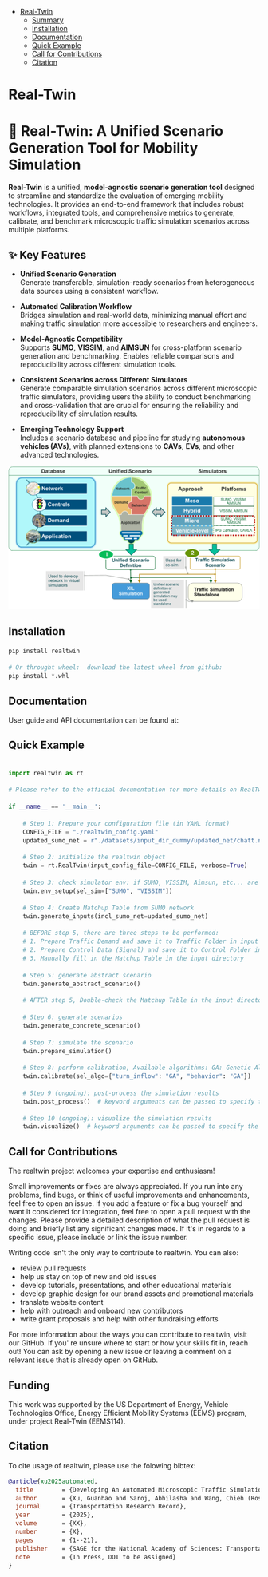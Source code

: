 - [Real-Twin](#read-twin)
  - [Summary](#summary)
  - [Installation](#installation)
  - [Documentation](#documentation)
  - [Quick Example](#quick-example)
  - [Call for Contributions](#call-for-contributions)
  - [Citation](#citation)

# Real-Twin
# 🔁 Real-Twin: A Unified Scenario Generation Tool for Mobility Simulation

**Real-Twin** is a unified, **model-agnostic scenario generation tool** designed to streamline and standardize the evaluation of emerging mobility technologies. It provides an end-to-end framework that includes robust workflows, integrated tools, and comprehensive metrics to generate, calibrate, and benchmark microscopic traffic simulation scenarios across multiple platforms.

## ✨ Key Features

- **Unified Scenario Generation**  
  Generate transferable, simulation-ready scenarios from heterogeneous data sources using a consistent workflow.

- **Automated Calibration Workflow**  
  Bridges simulation and real-world data, minimizing manual effort and making traffic simulation more accessible to researchers and engineers.

- **Model-Agnostic Compatibility**  
  Supports **SUMO**, **VISSIM**, and **AIMSUN** for cross-platform scenario generation and benchmarking. Enables reliable comparisons and reproducibility across different simulation tools.

- **Consistent Scenarios across Different Simulators**  
  Generate comparable simulation scenarios across different microscopic traffic simulators, providing users the ability to conduct benchmarking and cross-validation that are crucial for ensuring the reliability and reproducibility of simulation results.

- **Emerging Technology Support**  
  Includes a scenario database and pipeline for studying **autonomous vehicles (AVs)**, with planned extensions to **CAVs**, **EVs**, and other advanced technologies.

![Overview of RealTwin](image/README/RT_Overview.png)

## Installation

```python
pip install realtwin

# Or throught wheel:  download the latest wheel from github:
pip install *.whl
```


## Documentation

User guide and API documentation can be found at:

## Quick Example

```python

import realtwin as rt

# Please refer to the official documentation for more details on RealTwin preparation before running the simulation

if __name__ == '__main__':

    # Step 1: Prepare your configuration file (in YAML format)
    CONFIG_FILE = "./realtwin_config.yaml"
    updated_sumo_net = r"./datasets/input_dir_dummy/updated_net/chatt.net.xml"

    # Step 2: initialize the realtwin object
    twin = rt.RealTwin(input_config_file=CONFIG_FILE, verbose=True)

    # Step 3: check simulator env: if SUMO, VISSIM, Aimsun, etc... are installed
    twin.env_setup(sel_sim=["SUMO", "VISSIM"])

    # Step 4: Create Matchup Table from SUMO network
    twin.generate_inputs(incl_sumo_net=updated_sumo_net)

    # BEFORE step 5, there are three steps to be performed:
    # 1. Prepare Traffic Demand and save it to Traffic Folder in input directory
    # 2. Prepare Control Data (Signal) and save it to Control Folder in input directory
    # 3. Manually fill in the Matchup Table in the input directory

    # Step 5: generate abstract scenario
    twin.generate_abstract_scenario()

    # AFTER step 5, Double-check the Matchup Table in the input directory to ensure it is correct.

    # Step 6: generate scenarios
    twin.generate_concrete_scenario()

    # Step 7: simulate the scenario
    twin.prepare_simulation()

    # Step 8: perform calibration, Available algorithms: GA: Genetic Algorithm, SA: Simulated Annealing, TS: Tabu Search
    twin.calibrate(sel_algo={"turn_inflow": "GA", "behavior": "GA"})

    # Step 9 (ongoing): post-process the simulation results
    twin.post_process()  # keyword arguments can be passed to specify the post-processing options

    # Step 10 (ongoing): visualize the simulation results
    twin.visualize()  # keyword arguments can be passed to specify the visualization options
```

## Call for Contributions

The realtwin project welcomes your expertise and enthusiasm!

Small improvements or fixes are always appreciated. If you run into any problems, find bugs, or think of useful improvements and enhancements, feel free to open an issue. If you add a feature or fix a bug yourself and want it considered for integration, feel free to open a pull request with the changes. Please provide a detailed description of what the pull request is doing and briefly list any significant changes made. If it's in regards to a specific issue, please include or link the issue number.

Writing code isn't the only way to contribute to realtwin. You can also:

- review pull requests
- help us stay on top of new and old issues
- develop tutorials, presentations, and other educational materials
- develop graphic design for our brand assets and promotional materials
- translate website content
- help with outreach and onboard new contributors
- write grant proposals and help with other fundraising efforts

For more information about the ways you can contribute to realtwin, visit our GitHub. If you' re unsure where to start or how your skills fit in, reach out! You can ask by opening a new issue or leaving a comment on a relevant issue that is already open on GitHub.


## Funding

This work was supported by the US Department of Energy, Vehicle
Technologies Office, Energy Efficient Mobility Systems (EEMS)
program, under project Real-Twin (EEMS114).

## Citation

To cite usage of realtwin, please use the folowing bibtex:

```bibtex
@article{xu2025automated,
  title        = {Developing An Automated Microscopic Traffic Simulation Scenario Generation Tool},
  author       = {Xu, Guanhao and Saroj, Abhilasha and Wang, Chieh (Ross) and Shao, Yunli},
  journal      = {Transportation Research Record},
  year         = {2025},
  volume       = {XX},
  number       = {X},
  pages        = {1--21},
  publisher    = {SAGE for the National Academy of Sciences: Transportation Research Board},
  note         = {In Press, DOI to be assigned}
}



